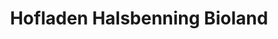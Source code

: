 ---
title: "Hofladen Halsbenning Bioland"
url: /senden/hofladen-halsbenning-bioland/
shop: Hofladen
---